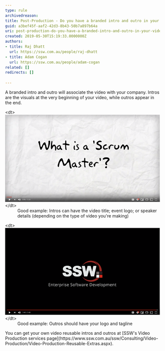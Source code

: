 ```yaml
---
type: rule
archivedreason: 
title: Post-Production - Do you have a branded intro and outro in your videos?
guid: a3bef45f-aaf2-42d3-8b43-50b7a897b64a
uri: post-production-do-you-have-a-branded-intro-and-outro-in-your-videos
created: 2019-05-30T15:19:33.0000000Z
authors:
- title: Raj Dhatt
  url: https://ssw.com.au/people/raj-dhatt
- title: Adam Cogan
  url: https://ssw.com.au/people/adam-cogan
related: []
redirects: []

---
```


A branded intro and outro will associate the video with your company. Intros are the visuals at the very beginning of your video, while outros appear in the end.


<!--endintro-->
<dl class="goodImage">&lt;dt&gt;<img src="Screen Shot 2019-05-30 at 8.42.12 AM.png" alt="Screen Shot 2019-05-30 at 8.42.12 AM.png">&lt;/dt&gt;<dd>Good example: Intros can have the video title; event logo; or speaker details (depending on the type of video you're making)</dd></dl><dl class="goodImage">&lt;dt&gt;<img src="Screen Shot 2019-05-30 at 8.25.51 AM.png" alt="Screen Shot 2019-05-30 at 8.25.51 AM.png">&lt;/dt&gt;<dd>Good example: Outros should have your logo and tagline</dd></dl>
You can get your own video reusable intros and outros at [SSW's Video Production services page](https://www.ssw.com.au/ssw/Consulting/Video-Production/Video-Production-Reusable-Extras.aspx).
